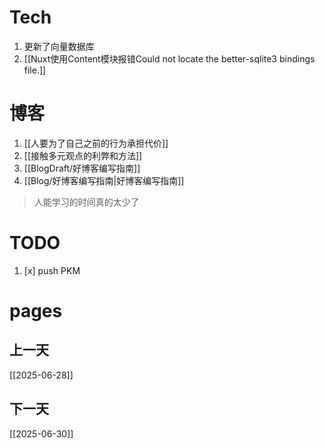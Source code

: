 # Tech
1. 更新了向量数据库
2. [[Nuxt使用Content模块报错Could not locate the better-sqlite3 bindings file.]]

# 博客
1. [[人要为了自己之前的行为承担代价]]
2. [[接触多元观点的利弊和方法]]
3. [[BlogDraft/好博客编写指南]]
4. [[Blog/好博客编写指南|好博客编写指南]]

> 人能学习的时间真的太少了


# TODO
1. [x] push PKM
# pages
## 上一天
[[2025-06-28]]
## 下一天
[[2025-06-30]]